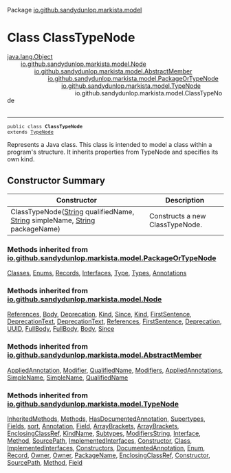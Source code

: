 Package [io.github.sandydunlop.markista.model](index.md)

# Class ClassTypeNode
[java.lang.Object](https://docs.oracle.com/en/java/javase/24/docs/api/java.base/java/lang/Object.html)<br/>
        [io.github.sandydunlop.markista.model.Node](Node.md)<br/>
                [io.github.sandydunlop.markista.model.AbstractMember](AbstractMember.md)<br/>
                        [io.github.sandydunlop.markista.model.PackageOrTypeNode](PackageOrTypeNode.md)<br/>
                                [io.github.sandydunlop.markista.model.TypeNode](TypeNode.md)<br/>
                                        io.github.sandydunlop.markista.model.ClassTypeNode<br/>
<br/>

----

<span style="font-family: monospace; font-size: 80%;">public class __ClassTypeNode__<br/>extends [TypeNode](TypeNode.md)
</span>

Represents a Java class.
This class is intended to model a class within a program's structure.
It inherits properties from TypeNode and specifies its own kind.


## Constructor Summary

| Constructor                                                                                                                                                                                                                                                                                                                                  | Description                     |
|----------------------------------------------------------------------------------------------------------------------------------------------------------------------------------------------------------------------------------------------------------------------------------------------------------------------------------------------|---------------------------------|
| ClassTypeNode([String](https://docs.oracle.com/en/java/javase/24/docs/api/java.base/java/lang/String.html) qualifiedName, [String](https://docs.oracle.com/en/java/javase/24/docs/api/java.base/java/lang/String.html) simpleName, [String](https://docs.oracle.com/en/java/javase/24/docs/api/java.base/java/lang/String.html) packageName) | Constructs a new ClassTypeNode. |


### Methods inherited from [io.github.sandydunlop.markista.model.PackageOrTypeNode](PackageOrTypeNode.md)

[Classes](PackageOrTypeNode.md#getclasses), [Enums](PackageOrTypeNode.md#getenums), [Records](PackageOrTypeNode.md#getrecords), [Interfaces](PackageOrTypeNode.md#getinterfaces), [Type](PackageOrTypeNode.md#addtype), [Types](PackageOrTypeNode.md#gettypes), [Annotations](PackageOrTypeNode.md#getannotations)

### Methods inherited from [io.github.sandydunlop.markista.model.Node](Node.md)

[References](Node.md#getreferences), [Body](Node.md#getbody), [Deprecation](Node.md#getdeprecation), [Kind](Node.md#getkind), [Since](Node.md#getsince), [Kind](Node.md#setkind), [FirstSentence](Node.md#getfirstsentence), [DeprecationText](Node.md#getdeprecationtext), [DeprecationText](Node.md#setdeprecationtext), [References](Node.md#setreferences), [FirstSentence](Node.md#setfirstsentence), [Deprecation](Node.md#setdeprecation), [UUID](Node.md#getuuid), [FullBody](Node.md#getfullbody), [FullBody](Node.md#setfullbody), [Body](Node.md#setbody), [Since](Node.md#setsince)

### Methods inherited from [io.github.sandydunlop.markista.model.AbstractMember](AbstractMember.md)

[AppliedAnnotation](AbstractMember.md#addappliedannotation), [Modifier](AbstractMember.md#addmodifier), [QualifiedName](AbstractMember.md#setqualifiedname), [Modifiers](AbstractMember.md#getmodifiers), [AppliedAnnotations](AbstractMember.md#getappliedannotations), [SimpleName](AbstractMember.md#setsimplename), [SimpleName](AbstractMember.md#getsimplename), [QualifiedName](AbstractMember.md#getqualifiedname)

### Methods inherited from [io.github.sandydunlop.markista.model.TypeNode](TypeNode.md)

[InheritedMethods](TypeNode.md#getinheritedmethods), [Methods](TypeNode.md#getmethods), [HasDocumentedAnnotation](TypeNode.md#sethasdocumentedannotation), [Supertypes](TypeNode.md#getsupertypes), [Fields](TypeNode.md#getfields), [sort](TypeNode.md#sort), [Annotation](TypeNode.md#isannotation), [Field](TypeNode.md#getfield), [ArrayBrackets](TypeNode.md#getarraybrackets), [ArrayBrackets](TypeNode.md#setarraybrackets), [EnclosingClassRef](TypeNode.md#setenclosingclassref), [KindName](TypeNode.md#getkindname), [Subtypes](TypeNode.md#getsubtypes), [ModifiersString](TypeNode.md#getmodifiersstring), [Interface](TypeNode.md#isinterface), [Method](TypeNode.md#getmethod), [SourcePath](TypeNode.md#getsourcepath), [ImplementedInterfaces](TypeNode.md#getimplementedinterfaces), [Constructor](TypeNode.md#addconstructor), [Class](TypeNode.md#isclass), [ImplementedInterfaces](TypeNode.md#setimplementedinterfaces), [Constructors](TypeNode.md#getconstructors), [DocumentedAnnotation](TypeNode.md#hasdocumentedannotation), [Enum](TypeNode.md#isenum), [Record](TypeNode.md#isrecord), [Owner](TypeNode.md#setowner), [Owner](TypeNode.md#getowner), [PackageName](TypeNode.md#getpackagename), [EnclosingClassRef](TypeNode.md#getenclosingclassref), [Constructor](TypeNode.md#getconstructor), [SourcePath](TypeNode.md#setsourcepath), [Method](TypeNode.md#addmethod), [Field](TypeNode.md#addfield)

